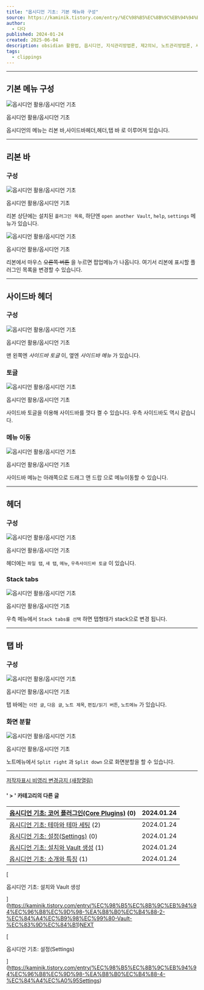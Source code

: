 ```yaml
---
title: "옵시디언 기초: 기본 메뉴와 구성"
source: https://kaminik.tistory.com/entry/%EC%98%B5%EC%8B%9C%EB%94%94%EC%96%B8%EC%9D%98-%EA%B8%B0%EC%B4%88-3-%EA%B8%B0%EB%B3%B8-%EB%A9%94%EB%89%B4%EC%99%80-%EA%B5%AC%EC%84%B1
author:
  - 다다
published: 2024-01-24
created: 2025-06-04
description: obsidian 활용법, 옵시디언, 지식관리방법론, 제2의뇌, 노트관리방법론, 세컨드브레인
tags:
  - clippings
---
```

---

## 기본 메뉴 구성

![옵시디언 활용/옵시디언 기초](https://img1.daumcdn.net/thumb/R1280x0/?scode=mtistory2&fname=https%3A%2F%2Fblog.kakaocdn.net%2Fdn%2FdDoML7%2FbtsDQ0aPpL7%2Fm7yO1t8oNHM02l0sJ3sT71%2Fimg.jpg)

옵시디언 활용/옵시디언 기초

옵시디언의 메뉴는 리본 바,사이드바헤더,헤더,탭 바 로 이루어져 있습니다.

---

## 리본 바

### 구성

![옵시디언 활용/옵시디언 기초](https://img1.daumcdn.net/thumb/R1280x0/?scode=mtistory2&fname=https%3A%2F%2Fblog.kakaocdn.net%2Fdn%2F2TkIL%2FbtsE3p6iyU2%2FK0vAQzVMX86Tncfzvdj2Kk%2Fimg.jpg)

옵시디언 활용/옵시디언 기초

리본 상단에는 설치된 `플러그인 목록`, 하단엔 `open another Vault`, `help`, `settings` 메뉴가 있습니다.

![옵시디언 활용/옵시디언 기초](https://img1.daumcdn.net/thumb/R1280x0/?scode=mtistory2&fname=https%3A%2F%2Fblog.kakaocdn.net%2Fdn%2FbbEA76%2FbtsDVmwXlWa%2FSZWvq0zIsXpvlQczj7rNx0%2Fimg.jpg)

옵시디언 활용/옵시디언 기초

리본에서 마우스 ~~오른쪽 버튼~~ 을 누르면 팝업메뉴가 나옵니다. 여기서 리본에 표시할 플러그인 목록을 변경할 수 있습니다.

---

## 사이드바 헤더

### 구성

![옵시디언 활용/옵시디언 기초](https://img1.daumcdn.net/thumb/R1280x0/?scode=mtistory2&fname=https%3A%2F%2Fblog.kakaocdn.net%2Fdn%2Fb6Dq8S%2FbtsFiM8pvIp%2FAZWfMjpe8lukLKlynHJzBk%2Fimg.jpg)

옵시디언 활용/옵시디언 기초

맨 왼쪽엔 *사이드바 토글* 이, 옆엔 *사이드바 메뉴* 가 있습니다.

### 토글

![옵시디언 활용/옵시디언 기초](https://tistory1.daumcdn.net/tistory/6863338/skin/images/loader.svg)

옵시디언 활용/옵시디언 기초

사이드바 토글을 이용해 사이드바를 껏다 켤 수 있습니다. 우측 사이드바도 역시 같습니다.

### 메뉴 이동

![옵시디언 활용/옵시디언 기초](https://tistory1.daumcdn.net/tistory/6863338/skin/images/loader.svg)

옵시디언 활용/옵시디언 기초

사이드바 메뉴는 아래쪽으로 드래그 앤 드랍 으로 메뉴이동할 수 있습니다.

---

## 헤더

### 구성

![옵시디언 활용/옵시디언 기초](https://img1.daumcdn.net/thumb/R1280x0/?scode=mtistory2&fname=https%3A%2F%2Fblog.kakaocdn.net%2Fdn%2FKw9G3%2FbtsFipFqeqG%2FvX8mtFILFsnyJQAM76L3nK%2Fimg.jpg)

옵시디언 활용/옵시디언 기초

헤더에는 `파일 탭`, `새 탭`, `메뉴`, `우측사이드바 토글` 이 있습니다.

### Stack tabs

![옵시디언 활용/옵시디언 기초](https://tistory1.daumcdn.net/tistory/6863338/skin/images/loader.svg)

옵시디언 활용/옵시디언 기초

우측 메뉴에서 `Stack tabs를 선택` 하면 탭형태가 stack으로 변경 됩니다.

---

## 탭 바

### 구성

![옵시디언 활용/옵시디언 기초](https://img1.daumcdn.net/thumb/R1280x0/?scode=mtistory2&fname=https%3A%2F%2Fblog.kakaocdn.net%2Fdn%2Fd0jTcS%2FbtsFhVq4eZZ%2F5tiqeKLlJNUvnxWqPnoiek%2Fimg.jpg)

옵시디언 활용/옵시디언 기초

탭 바에는 `이전 글`, `다음 글`, `노트 제목`, `편집/읽기 버튼`, `노트메뉴` 가 있습니다.

### 화면 분할

![옵시디언 활용/옵시디언 기초](https://tistory1.daumcdn.net/tistory/6863338/skin/images/loader.svg)

옵시디언 활용/옵시디언 기초

노트메뉴에서 `Split right` 과 `Split down` 으로 화면분할을 할 수 있습니다.

---

[저작자표시 비영리 변경금지 (새창열림)](https://creativecommons.org/licenses/by-nc-nd/4.0/deed.ko)

#### ' > ' 카테고리의 다른 글

| [옵시디언 기초: 코어 플러그인(Core Plugins)](https://kaminik.tistory.com/entry/%EC%98%B5%EC%8B%9C%EB%94%94%EC%96%B8%EC%9D%98-%EA%B8%B0%EC%B4%88-6-%EC%BD%94%EC%96%B4-%ED%94%8C%EB%9F%AC%EA%B7%B8%EC%9D%B8Core-Plugins) (0) | 2024.01.24 |
| --- | --- |
| [옵시디언 기초: 테마와 테마 세팅](https://kaminik.tistory.com/entry/%EC%98%B5%EC%8B%9C%EB%94%94%EC%96%B8%EC%9D%98-%EA%B8%B0%EC%B4%88-5-%ED%85%8C%EB%A7%88%EC%99%80-%ED%85%8C%EB%A7%88-%EC%84%B8%ED%8C%85) (2) | 2024.01.24 |
| [옵시디언 기초: 설정(Settings)](https://kaminik.tistory.com/entry/%EC%98%B5%EC%8B%9C%EB%94%94%EC%96%B8%EC%9D%98-%EA%B8%B0%EC%B4%88-4-%EC%84%A4%EC%A0%95Settings) (0) | 2024.01.24 |
| [옵시디언 기초: 설치와 Vault 생성](https://kaminik.tistory.com/entry/%EC%98%B5%EC%8B%9C%EB%94%94%EC%96%B8%EC%9D%98-%EA%B8%B0%EC%B4%88-2-%EC%84%A4%EC%B9%98%EC%99%80-Vault-%EC%83%9D%EC%84%B1) (1) | 2024.01.24 |
| [옵시디언 기초: 소개와 특징](https://kaminik.tistory.com/entry/%EC%98%B5%EC%8B%9C%EB%94%94%EC%96%B8%EC%9D%98-%EC%86%8C%EA%B0%9C%EC%99%80-%ED%8A%B9%EC%A7%95) (1) | 2024.01.24 |[PREV](https://kaminik.tistory.com/entry/%EC%98%B5%EC%8B%9C%EB%94%94%EC%96%B8%EC%9D%98-%EA%B8%B0%EC%B4%88-2-%EC%84%A4%EC%B9%98%EC%99%80-Vault-%EC%83%9D%EC%84%B1)

[

옵시디언 기초: 설치와 Vault 생성

](https://kaminik.tistory.com/entry/%EC%98%B5%EC%8B%9C%EB%94%94%EC%96%B8%EC%9D%98-%EA%B8%B0%EC%B4%88-2-%EC%84%A4%EC%B9%98%EC%99%80-Vault-%EC%83%9D%EC%84%B1)[NEXT](https://kaminik.tistory.com/entry/%EC%98%B5%EC%8B%9C%EB%94%94%EC%96%B8%EC%9D%98-%EA%B8%B0%EC%B4%88-4-%EC%84%A4%EC%A0%95Settings)

[

옵시디언 기초: 설정(Settings)

](https://kaminik.tistory.com/entry/%EC%98%B5%EC%8B%9C%EB%94%94%EC%96%B8%EC%9D%98-%EA%B8%B0%EC%B4%88-4-%EC%84%A4%EC%A0%95Settings)